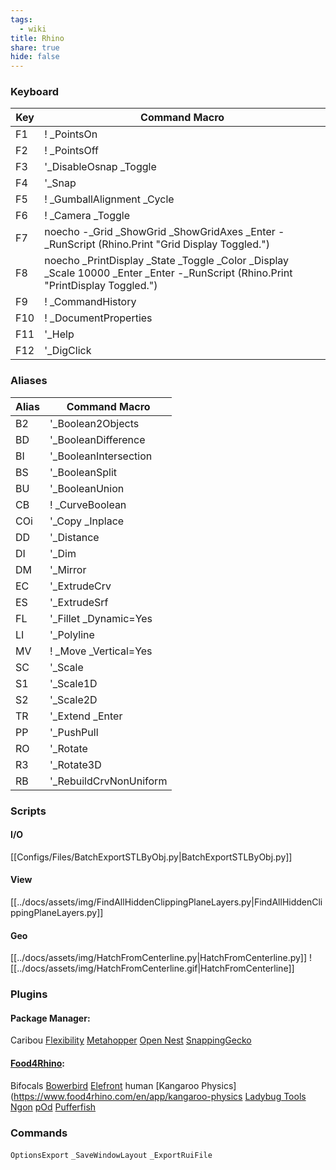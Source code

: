 ```yaml
---
tags:
  - wiki
title: Rhino
share: true
hide: false
---
```

### Keyboard

| Key | Command Macro                                                                                                                     |
| --- | --------------------------------------------------------------------------------------------------------------------------------- |
| F1  | ! _PointsOn                                                                                                                       |
| F2  | ! _PointsOff                                                                                                                      |
| F3  | '_DisableOsnap _Toggle                                                                                                            |
| F4  | '_Snap                                                                                                                            |
| F5  | ! _GumballAlignment _Cycle                                                                                                        |
| F6  | ! _Camera _Toggle                                                                                                                 |
| F7  | noecho -_Grid _ShowGrid _ShowGridAxes _Enter  -_RunScript (Rhino.Print "Grid Display Toggled.")                                   |
| F8  | noecho _PrintDisplay _State  _Toggle _Color _Display _Scale 10000 _Enter _Enter -_RunScript (Rhino.Print "PrintDisplay Toggled.") |
| F9  | ! _CommandHistory                                                                                                                 |
| F10 | ! _DocumentProperties                                                                                                             |
| F11 | '_Help                                                                                                                            |
| F12 | '_DigClick                                                                                                                        |


### Aliases

| Alias | Command Macro          |
| ----- | ---------------------- |
| B2    | '_Boolean2Objects      |
| BD    | '_BooleanDifference    |
| BI    | '_BooleanIntersection  |
| BS    | '_BooleanSplit         |
| BU    | '_BooleanUnion         |
| CB    | ! \_CurveBoolean       |
| COi   | '_Copy _Inplace        |
| DD    | '_Distance             |
| DI    | '_Dim                  |
| DM    | '_Mirror               |
| EC    | '_ExtrudeCrv           |
| ES    | '_ExtrudeSrf           |
| FL    | '_Fillet _Dynamic=Yes  |
| LI    | '_Polyline             |
| MV    | ! _Move _Vertical=Yes  |
| SC    | '_Scale                |
| S1    | '_Scale1D              |
| S2    | '_Scale2D              |
| TR    | '_Extend _Enter        |
| PP    | '_PushPull             |
| RO    | '_Rotate               |
| R3    | '_Rotate3D             |
| RB    | '_RebuildCrvNonUniform |


### Scripts

#### I/O
[[Configs/Files/BatchExportSTLByObj.py|BatchExportSTLByObj.py]]

#### View
[[../docs/assets/img/FindAllHiddenClippingPlaneLayers.py|FindAllHiddenClippingPlaneLayers.py]]


#### Geo
[[../docs/assets/img/HatchFromCenterline.py|HatchFromCenterline.py]]
![[../docs/assets/img/HatchFromCenterline.gif|HatchFromCenterline]]

### Plugins
#### Package Manager:

Caribou
[Flexibility](https://www.food4rhino.com/en/app/flexibility)
[Metahopper](https://www.food4rhino.com/en/app/metahopper)
[Open Nest](https://www.food4rhino.com/en/app/opennest)
[SnappingGecko](https://www.food4rhino.com/en/app/snappinggecko)

#### [Food4Rhino](https://www.food4rhino.com/en):
Bifocals
[Bowerbird](https://www.food4rhino.com/en/app/bowerbird#downloads_list)
[Elefront](https://www.food4rhino.com/en/app/elefront)
human
[Kangaroo Physics](https://www.food4rhino.com/en/app/kangaroo-physics
[Ladybug Tools](https://www.food4rhino.com/en/app/ladybug-tools)
[Ngon](https://www.food4rhino.com/en/app/ngon)
[pOd](https://www.food4rhino.com/en/app/podghbutton)
[Pufferfish](https://www.food4rhino.com/en/app/pufferfish)


### Commands

`OptionsExport`
`_SaveWindowLayout`
`_ExportRuiFile`